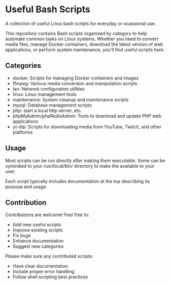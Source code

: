 # Useful Bash Scripts

A collection of useful Linux bash scripts for everyday or ocassional use.

This repository contains Bash scripts organized by category to help automate common tasks on Linux systems. Whether you need to convert media files, manage Docker containers, download the latest version of web applications, or perform system maintenance, you'll find useful scripts here.

## Categories

- docker: Scripts for managing Docker containers and images
- ffmpeg: Various media conversion and manipulation scripts
- lan: Network configuration utilities
- linux: Linux management tools
- maintenance: System cleanup and maintenance scripts
- mysql: Database management scripts
- php: start a local http server, etc.
- phpMyAdmin/phpRedisAdmin: Tools to download and update PHP web applications
- yt-dlp: Scripts for downloading media from YouTube, Twitch, and other platforms

## Usage

Most scripts can be run directly after making them executable. Some can be symlniked to your /usr/local/bin/ directory to make the available to your user.

Each script typically includes documentation at the top describing its purpose and usage.

## Contribution

Contributions are welcome! Feel free to:

- Add new useful scripts
- Improve existing scripts
- Fix bugs
- Enhance documentation
- Suggest new categories

Please make sure any contributed scripts:

- Have clear documentation
- Include proper error handling
- Follow shell scripting best practices
